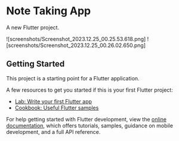 # Note Taking App

A new Flutter project.


![screenshots/Screenshot_2023.12.25_00.25.53.618.png]
![screenshots/Screenshot_2023.12.25_00.26.02.650.png]

## Getting Started

This project is a starting point for a Flutter application.

A few resources to get you started if this is your first Flutter project:

- [Lab: Write your first Flutter app](https://docs.flutter.dev/get-started/codelab)
- [Cookbook: Useful Flutter samples](https://docs.flutter.dev/cookbook)

For help getting started with Flutter development, view the
[online documentation](https://docs.flutter.dev/), which offers tutorials,
samples, guidance on mobile development, and a full API reference.
